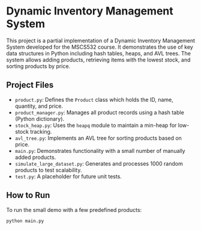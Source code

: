 # Dynamic Inventory Management System

This project is a partial implementation of a Dynamic Inventory Management System developed for the MSCS532 course. It demonstrates the use of key data structures in Python including hash tables, heaps, and AVL trees. The system allows adding products, retrieving items with the lowest stock, and sorting products by price.

## Project Files

- `product.py`: Defines the `Product` class which holds the ID, name, quantity, and price.
- `product_manager.py`: Manages all product records using a hash table (Python dictionary).
- `stock_heap.py`: Uses the `heapq` module to maintain a min-heap for low-stock tracking.
- `avl_tree.py`: Implements an AVL tree for sorting products based on price.
- `main.py`: Demonstrates functionality with a small number of manually added products.
- `simulate_large_dataset.py`: Generates and processes 1000 random products to test scalability.
- `test.py`: A placeholder for future unit tests.

## How to Run

To run the small demo with a few predefined products:

```bash
python main.py
